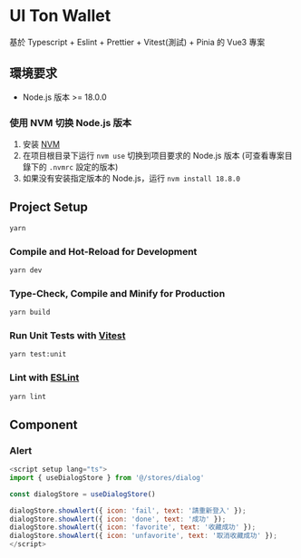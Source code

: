 # UI Ton Wallet

基於 Typescript + Eslint + Prettier + Vitest(測試) + Pinia 的 Vue3 專案

## 環境要求

- Node.js 版本 >= 18.0.0

### 使用 NVM 切换 Node.js 版本

1. 安装 [NVM](https://github.com/nvm-sh/nvm)
2. 在项目根目录下运行 `nvm use` 切换到项目要求的 Node.js 版本 (可查看專案目錄下的 `.nvmrc` 設定的版本)
3. 如果没有安装指定版本的 Node.js，运行 `nvm install 18.8.0`

## Project Setup

```sh
yarn
```

### Compile and Hot-Reload for Development

```sh
yarn dev
```

### Type-Check, Compile and Minify for Production

```sh
yarn build
```

### Run Unit Tests with [Vitest](https://vitest.dev/)

```sh
yarn test:unit
```

### Lint with [ESLint](https://eslint.org/)

```sh
yarn lint
```

## Component

### Alert

```javascript
<script setup lang="ts">
import { useDialogStore } from '@/stores/dialog'

const dialogStore = useDialogStore()

dialogStore.showAlert({ icon: 'fail', text: '請重新登入' });
dialogStore.showAlert({ icon: 'done', text: '成功' });
dialogStore.showAlert({ icon: 'favorite', text: '收藏成功' });
dialogStore.showAlert({ icon: 'unfavorite', text: '取消收藏成功' });
</script>
```
